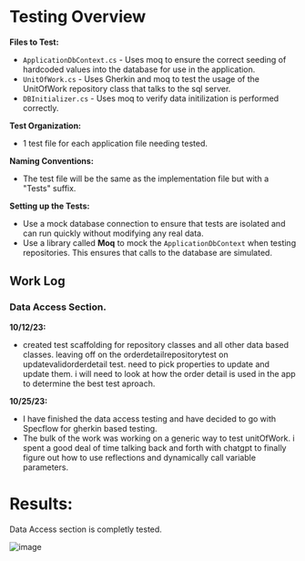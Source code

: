 # Testing Overview

**Files to Test:**

-   `ApplicationDbContext.cs` - Uses moq to ensure the correct seeding of hardcoded values into the database for use in the application.
-   `UnitOfWork.cs` - Uses Gherkin and moq to test the usage of the UnitOfWork repository class that talks to the sql server. 
-   `DBInitializer.cs` - Uses moq to verify data initilization is performed correctly.

**Test Organization:**

-   1 test file for each application file needing tested.

**Naming Conventions:**

-   The test file will be the same as the implementation file but with a "Tests" suffix.

**Setting up the Tests:**

-   Use a mock database connection to ensure that tests are isolated and can run quickly without modifying any real data.
-   Use a library called **Moq** to mock the `ApplicationDbContext` when testing repositories. This ensures that calls to the database are simulated.


## Work Log
### Data Access Section.

**10/12/23:**
-   created test scaffolding for repository classes and all other data based classes. leaving off on the orderdetailrepositorytest on updatevalidorderdetail test. need to pick properties to update and update them.  i will need to look at how the order detail is used in the app to determine the best test aproach.
  
**10/25/23:**

-   I have finished the data access testing and have decided to go with Specflow for gherkin based testing.
-   The bulk of the work was working on a generic way to test unitOfWork. i spent a good deal of time talking back and forth with chatgpt to finally figure out how to use reflections and dynamically call variable parameters.


# Results:

Data Access section is completly tested.

![image](https://github.com/nicholascallee/DotNetTutorial/assets/141438641/92498c87-925c-42a9-ac52-8b7b02a4fd4d)
